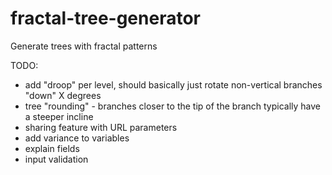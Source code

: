 # fractal-tree-generator
Generate trees with fractal patterns

TODO:

- add "droop" per level, should basically just rotate non-vertical branches "down" X degrees
- tree "rounding" - branches closer to the tip of the branch typically have a steeper incline
- sharing feature with URL parameters
- add variance to variables
- explain fields
- input validation
